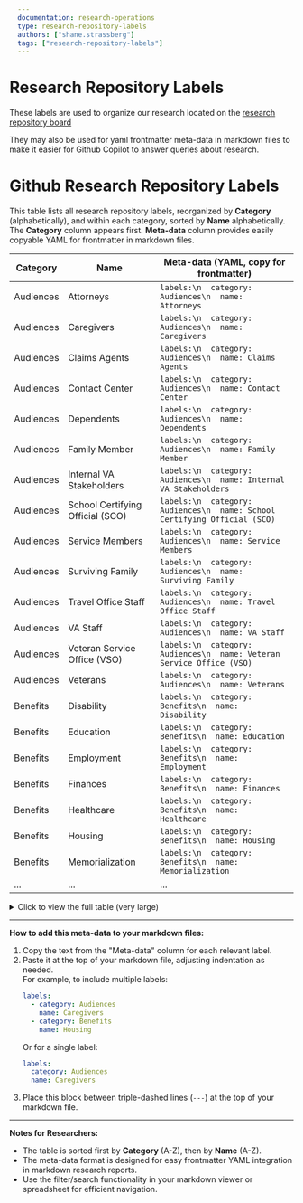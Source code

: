 ```yaml
  ---
  documentation: research-operations
  type: research-repository-labels
  authors: ["shane.strassberg"]
  tags: ["research-repository-labels"]
  ---
  ```

# Research Repository Labels
These labels are used to organize our research located on the [research repository board](https://github.com/orgs/department-of-veterans-affairs/projects/880)

They may also be used for yaml frontmatter meta-data in markdown files to make it easier for Github Copilot to answer queries about research.

# Github Research Repository Labels 
This table lists all research repository labels, reorganized by **Category** (alphabetically), and within each category, sorted by **Name** alphabetically. The **Category** column appears first.  **Meta-data** column provides easily copyable YAML for frontmatter in markdown files.

| Category   | Name                   | Meta-data (YAML, copy for frontmatter)                             |
|------------|------------------------|--------------------------------------------------------------------|
| Audiences  | Attorneys              | `labels:\n  category: Audiences\n  name: Attorneys`                |
| Audiences  | Caregivers             | `labels:\n  category: Audiences\n  name: Caregivers`               |
| Audiences  | Claims Agents          | `labels:\n  category: Audiences\n  name: Claims Agents`            |
| Audiences  | Contact Center         | `labels:\n  category: Audiences\n  name: Contact Center`           |
| Audiences  | Dependents             | `labels:\n  category: Audiences\n  name: Dependents`               |
| Audiences  | Family Member          | `labels:\n  category: Audiences\n  name: Family Member`            |
| Audiences  | Internal VA Stakeholders | `labels:\n  category: Audiences\n  name: Internal VA Stakeholders`|
| Audiences  | School Certifying Official (SCO) | `labels:\n  category: Audiences\n  name: School Certifying Official (SCO)` |
| Audiences  | Service Members        | `labels:\n  category: Audiences\n  name: Service Members`          |
| Audiences  | Surviving Family       | `labels:\n  category: Audiences\n  name: Surviving Family`         |
| Audiences  | Travel Office Staff    | `labels:\n  category: Audiences\n  name: Travel Office Staff`      |
| Audiences  | VA Staff               | `labels:\n  category: Audiences\n  name: VA Staff`                 |
| Audiences  | Veteran Service Office (VSO) | `labels:\n  category: Audiences\n  name: Veteran Service Office (VSO)` |
| Audiences  | Veterans               | `labels:\n  category: Audiences\n  name: Veterans`                 |
| Benefits   | Disability             | `labels:\n  category: Benefits\n  name: Disability`                |
| Benefits   | Education              | `labels:\n  category: Benefits\n  name: Education`                 |
| Benefits   | Employment             | `labels:\n  category: Benefits\n  name: Employment`                |
| Benefits   | Finances               | `labels:\n  category: Benefits\n  name: Finances`                  |
| Benefits   | Healthcare             | `labels:\n  category: Benefits\n  name: Healthcare`                |
| Benefits   | Housing                | `labels:\n  category: Benefits\n  name: Housing`                   |
| Benefits   | Memorialization        | `labels:\n  category: Benefits\n  name: Memorialization`           |
| ...        | ...                    | ...                                                                |

<details>
<summary>Click to view the full table (very large)</summary>

<!-- Continue with all categories sorted, following the same pattern as above. 
Due to the table size, please refer to the actual markdown file for the complete listing. 
If you need a full export, use a spreadsheet or database to view and filter the content efficiently.
-->

</details>

---

**How to add this meta-data to your markdown files:**
1. Copy the text from the "Meta-data" column for each relevant label.
2. Paste it at the top of your markdown file, adjusting indentation as needed.  
   For example, to include multiple labels:
   ```yaml
   labels:
     - category: Audiences
       name: Caregivers
     - category: Benefits
       name: Housing
   ```
   Or for a single label:
   ```yaml
   labels:
     category: Audiences
     name: Caregivers
   ```
3. Place this block between triple-dashed lines (`---`) at the top of your markdown file.

---

**Notes for Researchers:**
- The table is sorted first by **Category** (A-Z), then by **Name** (A-Z).
- The meta-data format is designed for easy frontmatter YAML integration in markdown research reports.
- Use the filter/search functionality in your markdown viewer or spreadsheet for efficient navigation.
